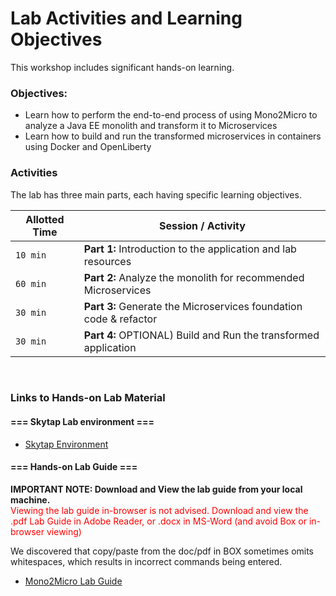 # Lab Activities and Learning Objectives

This workshop includes significant hands-on learning. 


### Objectives:

  - Learn how to perform the end-to-end process of using Mono2Micro to analyze a Java EE monolith and transform it to Microservices
  - Learn how to build and run the transformed microservices in containers using Docker and OpenLiberty

### Activities

The lab has three main parts, each having specific learning objectives. 


Allotted Time | Session / Activity 
-------|-------------------
`10 min` | **Part 1:**  Introduction to the application and lab resources
`60 min` | **Part 2:**  Analyze the monolith for recommended Microservices
`30 min` | **Part 3:**  Generate the Microservices foundation code & refactor  
`30 min` | **Part 4:**  OPTIONAL) Build and Run the transformed application

<br> 

### **Links to Hands-on Lab Material**


#### === Skytap Lab environment ===

  - [Skytap Environment](https://ibm.biz/Bdfjn7)


#### === Hands-on Lab Guide ===

  
  **IMPORTANT NOTE: Download and View the lab guide from your local machine.**  
  <span style="color:red">Viewing the lab guide in-browser is not advised.  Download and view the .pdf Lab Guide in Adobe Reader, or .docx in MS-Word (and avoid Box or in-browser viewing)</span>

  We discovered that copy/paste from the doc/pdf in BOX sometimes omits whitespaces, which results in incorrect commands being entered. 
  

  - [Mono2Micro Lab Guide](https://ibm.box.com/v/Mono2Micro-Workshop-Lab)
  
      